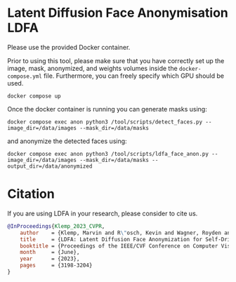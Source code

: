 # Latent Diffusion Face Anonymisation LDFA

Please use the provided Docker container.

Prior to using this tool, please make sure that you have correctly set up the image, mask, anonymized, and weights volumes inside the `docker-compose.yml` file.
Furthermore, you can freely specify which GPU should be used.

`docker compose up`


Once the docker container is running you can generate masks using:

```shell
docker compose exec anon python3 /tool/scripts/detect_faces.py --image_dir=/data/images --mask_dir=/data/masks
```

and anonymize the detected faces using:

```shell
docker compose exec anon python3 /tool/scripts/ldfa_face_anon.py --image_dir=/data/images --mask_dir=/data/masks --output_dir=/data/anonymized
```

# Citation

If you are using LDFA in your research, please consider to cite us.

```bibtex
@InProceedings{Klemp_2023_CVPR,
    author    = {Klemp, Marvin and R\"osch, Kevin and Wagner, Royden and Quehl, Jannik and Lauer, Martin},
    title     = {LDFA: Latent Diffusion Face Anonymization for Self-Driving Applications},
    booktitle = {Proceedings of the IEEE/CVF Conference on Computer Vision and Pattern Recognition (CVPR) Workshops},
    month     = {June},
    year      = {2023},
    pages     = {3198-3204}
}
```
